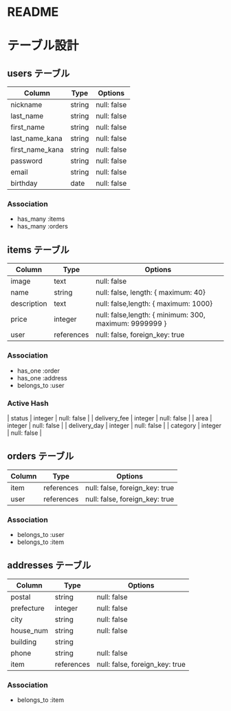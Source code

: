 # README

# テーブル設計

## users テーブル

| Column      | Type   | Options     |
| ----------- | ------ | ----------- |
| nickname    | string | null: false |
| last_name   | string | null: false |
| first_name  | string | null: false |
| last_name_kana  | string | null: false |
| first_name_kana | string | null: false |
| password    | string | null: false |
| email       | string | null: false |
| birthday    | date   | null: false |


### Association
- has_many :items
- has_many :orders

## items テーブル

| Column       | Type       | Options     |
| ------------ | ---------- | ----------- |
| image        | text       | null: false |
| name         | string     | null: false, length: { maximum: 40} |
| description  | text       | null: false,length: { maximum: 1000} |
| price        | integer    | null: false,length: { minimum: 300, maximum: 9999999 } |
| user         | references | null: false, foreign_key: true |

### Association
- has_one :order
- has_one :address
- belongs_to :user

### Active Hash
| status       | integer     | null: false |
| delivery_fee | integer     | null: false |
| area         | integer     | null: false |
| delivery_day | integer     | null: false |
| category     | integer     | null: false |

## orders テーブル

| Column     | Type       | Options     |
| ---------- | -------    | ----------- |
| item       | references | null: false, foreign_key: true |
| user       | references | null: false, foreign_key: true |

### Association
- belongs_to :user
- belongs_to :item


## addresses テーブル
| Column     | Type       | Options     |
| ---------- | -------    | ----------- |
| postal     | string     | null: false |
| prefecture | integer    | null: false |
| city       | string     | null: false |
| house_num  | string     | null: false |
| building   | string     |             |
| phone      | string     | null: false |
| item       | references | null: false, foreign_key: true |

### Association
- belongs_to :item